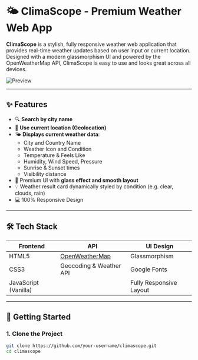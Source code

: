 # 🌤️ ClimaScope - Premium Weather Web App

**ClimaScope** is a stylish, fully responsive weather web application that provides real-time weather updates based on user input or current location. Designed with a modern glassmorphism UI and powered by the OpenWeatherMap API, ClimaScope is easy to use and looks great across all devices.

![Preview](assets/background.jpg)

---

## ✨ Features

- 🔍 **Search by city name**
- 📍 **Use current location (Geolocation)**
- 🌤️ **Displays current weather data**:
  - City and Country Name
  - Weather Icon and Condition
  - Temperature & Feels Like
  - Humidity, Wind Speed, Pressure
  - Sunrise & Sunset times
  - Visibility distance
- 🎨 Premium UI with **glass effect and smooth layout**
- 💡 Weather result card dynamically styled by condition (e.g. clear, clouds, rain)
- 💻 100% Responsive Design

---

## 🛠 Tech Stack

| Frontend | API | UI Design |
|----------|-----|-----------|
| HTML5    | [OpenWeatherMap](https://openweathermap.org/api) | Glassmorphism |
| CSS3     | Geocoding & Weather API | Google Fonts |
| JavaScript (Vanilla) | | Fully Responsive Layout |

---

## 🚀 Getting Started

### 1. Clone the Project

```bash
git clone https://github.com/your-username/climascope.git
cd climascope

